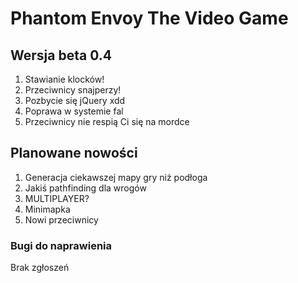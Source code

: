 # Phantom Envoy The Video Game

## Wersja beta 0.4
1. Stawianie klocków!
2. Przeciwnicy snajperzy!
3. Pozbycie się jQuery xdd
4. Poprawa w systemie fal
5. Przeciwnicy nie respią Ci się na mordce

## Planowane nowości
1. Generacja ciekawszej mapy gry niż podłoga
2. Jakiś pathfinding dla wrogów
3. MULTIPLAYER?
4. Minimapka
5. Nowi przeciwnicy

### Bugi do naprawienia
Brak zgłoszeń
